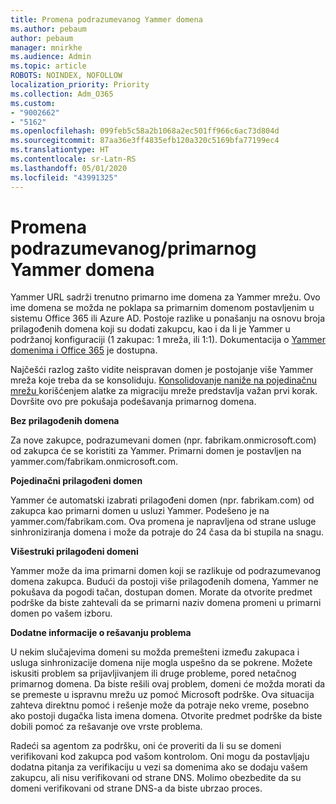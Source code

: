 ```yaml
---
title: Promena podrazumevanog Yammer domena
ms.author: pebaum
author: pebaum
manager: mnirkhe
ms.audience: Admin
ms.topic: article
ROBOTS: NOINDEX, NOFOLLOW
localization_priority: Priority
ms.collection: Adm_O365
ms.custom:
- "9002662"
- "5162"
ms.openlocfilehash: 099feb5c58a2b1068a2ec501ff966c6ac73d804d
ms.sourcegitcommit: 87aa36e3ff4835efb120a320c5169bfa77199ec4
ms.translationtype: HT
ms.contentlocale: sr-Latn-RS
ms.lasthandoff: 05/01/2020
ms.locfileid: "43991325"
---
```

# <a name="changing-the-defaultprimary-yammer-domain"></a>Promena podrazumevanog/primarnog Yammer domena

Yammer URL sadrži trenutno primarno ime domena za Yammer mrežu. Ovo ime domena se možda ne poklapa sa primarnim domenom postavljenim u sistemu Office 365 ili Azure AD. Postoje razlike u ponašanju na osnovu broja prilagođenih domena koji su dodati zakupcu, kao i da li je Yammer u podržanoj konfiguraciji (1 zakupac: 1 mreža, ili 1:1). Dokumentacija o [Yammer domenima i Office 365](https://docs.microsoft.com/yammer/configure-your-yammer-network/manage-yammer-domains) je dostupna.

Najčešći razlog zašto vidite neispravan domen je postojanje više Yammer mreža koje treba da se konsoliduju. [Konsolidovanje naniže na pojedinačnu mrežu ](https://docs.microsoft.com/yammer/configure-your-yammer-network/consolidate-multiple-yammer-networks) korišćenjem alatke za migraciju mreže predstavlja važan prvi korak. Dovršite ovo pre pokušaja podešavanja primarnog domena.

**Bez prilagođenih domena**

Za nove zakupce, podrazumevani domen (npr. fabrikam.onmicrosoft.com) od zakupca će se koristiti za Yammer. Primarni domen je postavljen na yammer.com/fabrikam.onmicrosoft.com.

**Pojedinačni prilagođeni domen**

Yammer će automatski izabrati prilagođeni domen (npr. fabrikam.com) od zakupca kao primarni domen u usluzi Yammer. Podešeno je na yammer.com/fabrikam.com. Ova promena je napravljena od strane usluge sinhroniziranja domena i može da potraje do 24 časa da bi stupila na snagu.

**Višestruki prilagođeni domeni**

Yammer može da ima primarni domen koji se razlikuje od podrazumevanog domena zakupca. Budući da postoji više prilagođenih domena, Yammer ne pokušava da pogodi tačan, dostupan domen. Morate da otvorite predmet podrške da biste zahtevali da se primarni naziv domena promeni u primarni domen po vašem izboru.

**Dodatne informacije o rešavanju problema**

U nekim slučajevima domeni su možda premešteni između zakupaca i usluga sinhronizacije domena nije mogla uspešno da se pokrene. Možete iskusiti problem sa prijavljivanjem ili druge probleme, pored netačnog primarnog domena. Da biste rešili ovaj problem, domeni će možda morati da se premeste u ispravnu mrežu uz pomoć Microsoft podrške. Ova situacija zahteva direktnu pomoć i rešenje može da potraje neko vreme, posebno ako postoji dugačka lista imena domena. Otvorite predmet podrške da biste dobili pomoć za rešavanje ove vrste problema.

Radeći sa agentom za podršku, oni će proveriti da li su se domeni verifikovani kod zakupca pod vašom kontrolom. Oni mogu da postavljaju dodatna pitanja za verifikaciju u vezi sa domenima ako se dodaju vašem zakupcu, ali nisu verifikovani od strane DNS. Molimo obezbedite da su domeni verifikovani od strane DNS-a da biste ubrzao proces.
